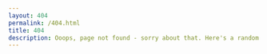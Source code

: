 ```yaml
---
layout: 404
permalink: /404.html
title: 404
description: Ooops, page not found - sorry about that. Here's a random photo of my cat instead!
---
```


